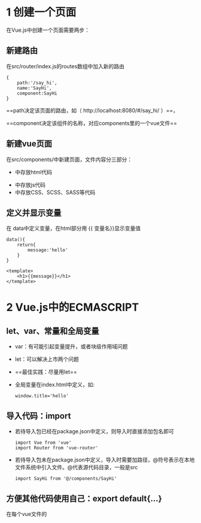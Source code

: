# 1 创建一个页面

在Vue.js中创建一个页面需要两步：

## 新建路由

在src/router/index.js的routes数组中加入新的路由

```
{
	path:'/say_hi',
	name:'SayHi',
	component:SayHi
}
```

==path决定该页面的路由，如（  http://localhost:8080/#/say_hi/ ）==，

==component决定该组件的名称，对应components里的一个vue文件==

## 新建vue页面

在src/components/中新建页面，文件内容分三部分：

- <template></template>中存放html代码

- <script></script>中存放js代码

- <style></style>中存放CSS、SCSS、SASS等代码

## 定义并显示变量

在 data中定义变量，在html部分用 {{ 变量名}}显示变量值

```
data(){
	return{
		message:'hello'
	}
}
```

```
<template>
	<h1>{{message}}</h1>
</template>
```

# 2 Vue.js中的ECMASCRIPT

##  let、var、常量和全局变量

- var：有可能引起变量提升，或者块级作用域问题

- let：可以解决上市两个问题

- ==最佳实践：尽量用let==

- 全局变量在index.html中定义，如:

  ```
  window.title='hello'
  ```

## 导入代码：import

- 若待导入包已经在package.json中定义，则导入时直接添加包名即可

  ```
  import Vue from 'vue'
  import Router from 'vue-router'
  ```

- 若待导入包未在package.json中定义，导入时需要加路径，@符号表示在本地文件系统中引入文件。@代表源代码目录，一般是src

  ```
  import SayHi from '@/components/SayHi'
  ```

## 方便其他代码使用自己：export default{...}

在每个vue文件的<script>中，都使用export default{...}代码

## ES的简写

```
export default{
	data(){
		return {}
	}
}
```

等同于

```
export default{
	data:function(){
		return {}
	}
}
```

## 箭头函数=>

```
.then(response => ...)
```

等同于

```
.then(function(response)){...}
```

> 使用箭头函数强制定义了作用域，可以避免由很多由作用域产生的问题

# 3 Vue.js渲染页面的过程和原理

> 只有知道一个页面是如何被渲染出来的，才能更好的理解框架和调试代码

## js 入口文件

js入口文件配置位置：/build/webpack.base.conf.js，其中关于入口文件的关键代码是

```
module.exports = {
	entry:{
		app: './src/main.js'
	}
}
```

即默认的js入口文件是main.js

## 首页对应的静态HTML页面

默认打开的首页为 应用首层目录的index.html，该页面中的代码

```
<div id="app"></div>
```

即为将来动态变化的内容

## App.vue的调用及渲染

- 在main.js中，调用App.vue
- 在App.vue中的<template>为第二层魔板。所有<router-view>中的内容都会被自动替换

## 渲染原理与实例

- Vue.js是典型的Ajax工作方式，即只渲染部分页面
- 浏览器的页面从不会被整体刷新，所有页面的变化都限定在 index.html中的<div id="app"></div>代码中
- 所有的动作都靠url来触发，如：
  - /#/books_list对应某个列表页
  - /*book/3对应某个详情页
  - 这个技术是靠Vue.js的核心组件vue-router来实现的

# 4 视图中的渲染

## 渲染变量

变量在 export default的data中定义，在html部分通过变量名获取变量的值，如下述代码中的message变量

```
<template>
    <div>
      Hi Vue!{{message}}
    </div>
</template>

<script>
    export default {
        data(){
          return {
            message:'在data中定义变量,在html部分显示变量的值'
          }
        },
        name: "SayHi"
    }
</script>
```

## 方法的声明和调用

方法的声明，在export default中的method中添加方法

```
 methods:{
          // 方法声明
          show_my_value:function(){
            alert('my_value:',+this.my_value);
          }
        },
```

方法调用，在<template>中调用

```
<input type="button" @click="show_my_value()" value="方法调用">
```

## 事件处理：v-on

@click 等同于 v-on:click

# 5 视图中的指令（Directive）

- java 中有jsp页面
- .net中有asp、aspx页面
- Ruby中有erb页面
- Vue.js中，与标签结合使用叫做Directive（指令）

## 循环指令 v-for

```
<template>
    <div>
      <h1>跟Vue.js相关的技术有：</h1>
      <ul>
        <li v-for="tech in technologies">
          {{ tech }}
        </li>
      </ul>
    </div>

</template>

<script>
    export default {
        name: "DirectiveFor",
        data(){
          return {
            technologies:['nvm','npm','node','webpack','ecma_script']
          }
        }
    }
</script>

<style scoped>

</style>
```

## 判断指令 v-if

判断指令一般由 v-if、v-else-if、v-else结合使用，示例代码如下：

```
<template>
  <div id="app">
    <h1>我们使用的技术是</h1>
    <div v-if="name === 'Vue.js'">
      Vue.js
    </div>
    <div v-else-if="name === 'angular'">
      Angular
    </div>
    <div v-else="name === 'React'">
      React
    </div>
  </div>
</template>

<script>
    export default {
        name: "Vue.js"
    }
</script>

<style scoped>

</style>
```

## v-for 与v-if的优先级

v-for与v-if一起使用时，v-for的优先级更高，即先循环再判断

```
<template>
  <div id="app">
    打印出以 'n'开头的与Vue.js相关的技术
    <ul>
      <li v-for="tech in technologies" v-if="tech.indexOf('n') === 0">
        {{ tech }}
      </li>
    </ul>
  </div>
</template>

<script>
    export default {
        name: "DirectiveForIf",
        data(){
          return {
            technologies:['nvm','npm','node','webpack','ecma_script']
          }
        }
    }
</script>
<style scoped>

</style>
```

##  v-bind

v-bind指令用于把某个属性绑定到某个元素上

```
<template>
    <div id="app">
      <p v-bind:style="'color:'+my_color">V-bind的使用</p>
    </div>
</template>

<script>
    export default {
        name: "DirectiveBind",
        data (){
          return{
            my_color:'green'
          }
        }
    }
</script>

<style scoped>

</style>
```

## v-on

v-on用于触发事件，HTML中的标准事件均可

## v-model 与双向绑定

## 双向绑定

- 可通过表单修改某个变量的值
- 可通过程序运算修改某个变量的值，并影响页面的展示

# 6 发送http请求

## 为当前SPA项目添加http请求的支持

修改main.js文件，增加如下代码：

```
import VueReSource from 'vue-resource';
Vue.use(VueReSource);
```

> 若提示VueResource模块找不到，则需要先安装该模块，截图如下

![安装VueResource模块](./images/module_VueResource_install.png)



## 新增页面“博客列表页”，调用http请求

```
<template>
    <table>
      <tr v-for="blog in blogs">
        <td>{{ blog.title }}</td>
      </tr>
    </table>
</template>

<script>
    export default {
        name: "BlogList",
        data(){
          return {
            title:'博客列表页',
            blogs:[]
          }
        },
      mounted() { //表示页面完成后应该做哪些事情
      	 
          this.$http.get('api/interface/blogs/all').then((response)=>{
            console.info(response.body)
            this.blogs = response.body.blogs
          }, (response)=>{
            console.error(response)
          })
      }
    }
</script>

<style scoped>
  td{
    text-align:left;
  }
</style>

```



## 设置Vue.js开发服务器的代理

一般情况下，JavaScript在浏览器中是无法发送跨域请求的，因此

- 开发模式下，我们需要在 Vue.js的开发服务器上做转发配置
- 生产模式下，使用nginx特性解决js跨域问题

开发模式下，开发服务器代理的配置，修改config/index.js文件中的proxyTable内容，如下所示：

```
proxyTable: {
      '/api':{
        target:'http://siwei.me', //1. 对所有以 "api"开头的url做处理
        changeOrigin:true,  //3. 转发到siwei.me上
        pathRewrite:{ //2. 把url中的'api'去掉
          '^/api':''
        }
      }
    },
```

设置完成后，重启服务器，即可看到效果

![跨域设置](./images/vue_test_1.png)

## 发起post请求(无效果，需修改)

在main.js中，增加如下代码：

```
//增加post请求,做如下配置后，发出的post请求就不会被浏览器转为option请求了
Vue.http.options.emulateJSON = true;
```

请求代码变为：

```
this.$http.post('api/interface/blogs/all',{title:'',blog_body:''},{emulateJSON: true}).then((response)=>{
          console.info(response.body)
          this.blogs = response.body.blogs
        },(response)=>{
          console.error(response )
        })
```

# 7 不同页面间传递参数

### 传统Web开发页面传递参数的两种方式：

- url
- 表单

### Vue.js中参数传递的两种方式

- url
- Vue.js内部机制

## 博客详情页的显示

```
data (){
          return {
            //初始化blog用到的变量
            blog:{}
          }
        },
mounted() {
          this.$http.get('api/interface/blogs/show?id='+this.$route.query.id).then((response)=>{
            this.blog = response.body.result
          }, (response)=>{
            console.error(reponse)
          })
}
```



## 使用事件修改博客列表页的跳转方式

```
<td @click="show_blog(blog.id)">{{ blog.title }}</td>
```

```
 methods:{
        show_blog:function(blog_id){
          this.$router.push({name:'Blog',query:{id:blog_id}})
        }
      }
```

>methods:{}中，存放vue页面中使用的事件
>
>this.$router.push表示让vue跳转，跳转到name:Blog对应的vue页面，name的名字对应于路由里设置的name的名字。
>
>this.$router是vue的内置对象，表示路由